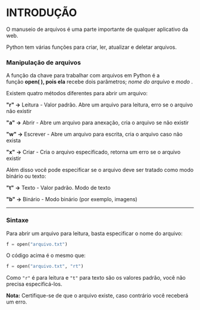 # INTRODUÇÃO

O manuseio de arquivos é uma parte importante de qualquer aplicativo da web.

Python tem várias funções para criar, ler, atualizar e deletar arquivos.

### Manipulação de arquivos

A função da chave para trabalhar com arquivos em Python é a função **open( ), pois ela** recebe dois parâmetros; *nome do arquivo* e *modo* .

Existem quatro métodos diferentes para abrir um arquivo:

**"r" →** Leitura - Valor padrão. Abre um arquivo para leitura, erro se o arquivo não existir

**"a" →** Abrir - Abre um arquivo para anexação, cria o arquivo se não existir

**"w" →** Escrever - Abre um arquivo para escrita, cria o arquivo caso não exista

**"x" →** Criar - Cria o arquivo especificado, retorna um erro se o arquivo existir

Além disso você pode especificar se o arquivo deve ser tratado como modo binário ou texto:

**"t" →** Texto - Valor padrão. Modo de texto

**"b" →** Binário - Modo binário (por exemplo, imagens)

---

### Sintaxe

Para abrir um arquivo para leitura, basta especificar o nome do arquivo:

```python
f = open("arquivo.txt")
```

O código acima é o mesmo que:

```python
f = open("arquivo.txt", "rt")
```

Como `"r"` é para leitura e `"t"` para texto são os valores padrão, você não precisa especificá-los.

**Nota:** Certifique-se de que o arquivo existe, caso contrário você receberá um erro.